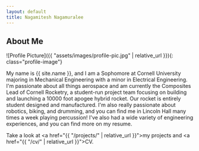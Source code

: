 ```yaml
---
layout: default
title: Nagamitesh Nagamuralee
---
```


## About Me


![Profile Picture]({{ "assets/images/profile-pic.jpg" | relative_url }}){: class="profile-image"}

 
My name is {{ site.name }}, and I am a Sophomore at Cornell University majoring in Mechanical Engineering with a minor in Electrical Engineering. I'm passionate about all things aerospace and am currently the Composites Lead of Cornell Rocketry, a student-run project team focusing on building and launching a 10000 foot apogee hybrid rocket. Our rocket is entirely student designed and manufactured. I'm also really passionate about robotics, biking, and drumming, and you can find me in Lincoln Hall many times a week playing percussion! I've also had a wide variety of engineering experiences, and you can find more on my resume.

Take a look at <a href="{{ "/projects/" | relative_url }}">my projects</a> and <a href="{{ "/cv/" | relative_url }}">CV</a>.
